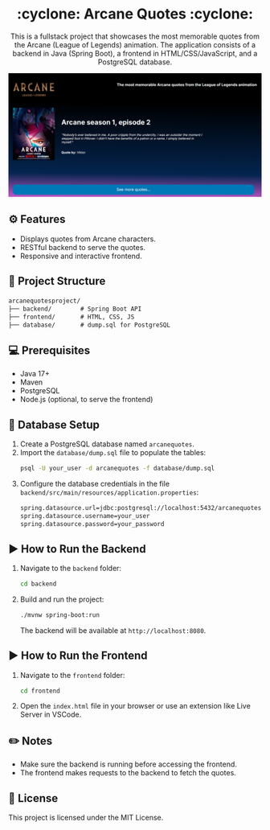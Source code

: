 <h1 align="center"> :cyclone: Arcane Quotes :cyclone: </h1>

<div align="center">
<p>This is a fullstack project that showcases the most memorable quotes from the Arcane (League of Legends) animation. The application consists of a backend in Java (Spring Boot), a frontend in HTML/CSS/JavaScript, and a PostgreSQL database.</p>

![homepage](./frontend/img/homepage.png)

</div>

## :gear: Features
- Displays quotes from Arcane characters.
- RESTful backend to serve the quotes.
- Responsive and interactive frontend.

## :pushpin: Project Structure
```
arcanequotesproject/
├── backend/        # Spring Boot API
├── frontend/       # HTML, CSS, JS
├── database/       # dump.sql for PostgreSQL
```

## :computer: Prerequisites
- Java 17+
- Maven
- PostgreSQL
- Node.js (optional, to serve the frontend)

## :wrench: Database Setup
1. Create a PostgreSQL database named `arcanequotes`.
2. Import the `database/dump.sql` file to populate the tables:
   ```sh
   psql -U your_user -d arcanequotes -f database/dump.sql
   ```
3. Configure the database credentials in the file `backend/src/main/resources/application.properties`:
   ```properties
   spring.datasource.url=jdbc:postgresql://localhost:5432/arcanequotes
   spring.datasource.username=your_user
   spring.datasource.password=your_password
   ```

## :arrow_forward: How to Run the Backend
1. Navigate to the `backend` folder:
   ```sh
   cd backend
   ```
2. Build and run the project:
   ```sh
   ./mvnw spring-boot:run
   ```
   The backend will be available at `http://localhost:8080`.

## :arrow_forward: How to Run the Frontend
1. Navigate to the `frontend` folder:
   ```sh
   cd frontend
   ```
2. Open the `index.html` file in your browser or use an extension like Live Server in VSCode.

## :pencil2: Notes
- Make sure the backend is running before accessing the frontend.
- The frontend makes requests to the backend to fetch the quotes.

## :page_facing_up: License
This project is licensed under the MIT License.
